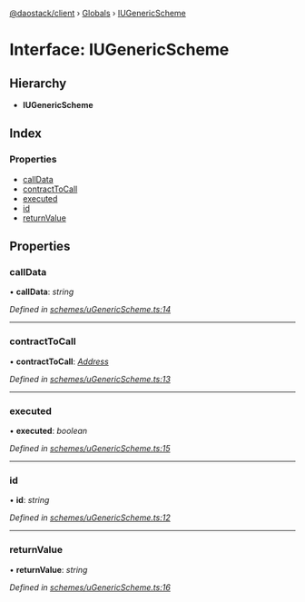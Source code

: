 [@daostack/client](../README.md) › [Globals](../globals.md) › [IUGenericScheme](iugenericscheme.md)

# Interface: IUGenericScheme

## Hierarchy

* **IUGenericScheme**

## Index

### Properties

* [callData](iugenericscheme.md#calldata)
* [contractToCall](iugenericscheme.md#contracttocall)
* [executed](iugenericscheme.md#executed)
* [id](iugenericscheme.md#id)
* [returnValue](iugenericscheme.md#returnvalue)

## Properties

###  callData

• **callData**: *string*

*Defined in [schemes/uGenericScheme.ts:14](https://github.com/daostack/client/blob/7361fcc/src/schemes/uGenericScheme.ts#L14)*

___

###  contractToCall

• **contractToCall**: *[Address](../globals.md#address)*

*Defined in [schemes/uGenericScheme.ts:13](https://github.com/daostack/client/blob/7361fcc/src/schemes/uGenericScheme.ts#L13)*

___

###  executed

• **executed**: *boolean*

*Defined in [schemes/uGenericScheme.ts:15](https://github.com/daostack/client/blob/7361fcc/src/schemes/uGenericScheme.ts#L15)*

___

###  id

• **id**: *string*

*Defined in [schemes/uGenericScheme.ts:12](https://github.com/daostack/client/blob/7361fcc/src/schemes/uGenericScheme.ts#L12)*

___

###  returnValue

• **returnValue**: *string*

*Defined in [schemes/uGenericScheme.ts:16](https://github.com/daostack/client/blob/7361fcc/src/schemes/uGenericScheme.ts#L16)*
